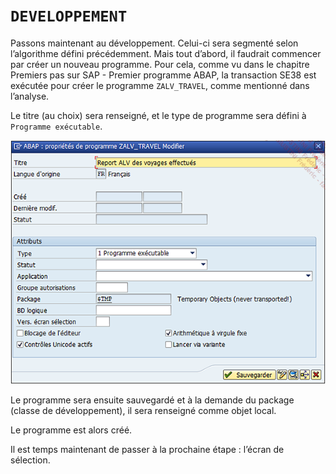 # **`DEVELOPPEMENT`**

Passons maintenant au développement. Celui-ci sera segmenté selon l’algorithme défini précédemment. Mais tout d’abord, il faudrait commencer par créer un nouveau programme. Pour cela, comme vu dans le chapitre Premiers pas sur SAP - Premier programme ABAP, la transaction SE38 est exécutée pour créer le programme `ZALV_TRAVEL`, comme mentionné dans l’analyse.

Le titre (au choix) sera renseigné, et le type de programme sera défini à `Programme exécutable`.

![](../99%20-%20Ressources/13_ALV%20-%2005%20-%2001.png)

Le programme sera ensuite sauvegardé et à la demande du package (classe de développement), il sera renseigné comme objet local.

Le programme est alors créé.

Il est temps maintenant de passer à la prochaine étape : l’écran de sélection.
